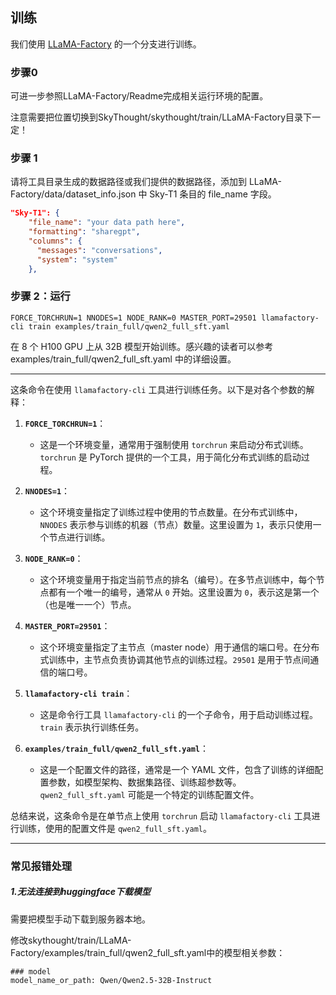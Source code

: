 ## 训练

我们使用 [LLaMA-Factory](https://github.com/hiyouga/LLaMA-Factory) 的一个分支进行训练。

### 步骤0

可进一步参照LLaMA-Factory/Readme完成相关运行环境的配置。

注意需要把位置切换到SkyThought/skythought/train/LLaMA-Factory目录下一定！


### 步骤 1

请将工具目录生成的数据路径或我们提供的数据路径，添加到 LLaMA-Factory/data/dataset_info.json 中 Sky-T1 条目的 file_name 字段。

```json
"Sky-T1": {
    "file_name": "your data path here",
    "formatting": "sharegpt",
    "columns": {
      "messages": "conversations",
      "system": "system"
    },
```


### 步骤 2：运行



`FORCE_TORCHRUN=1 NNODES=1 NODE_RANK=0 MASTER_PORT=29501 llamafactory-cli train examples/train_full/qwen2_full_sft.yaml`


在 8 个 H100 GPU 上从 32B 模型开始训练。感兴趣的读者可以参考 examples/train_full/qwen2_full_sft.yaml 中的详细设置。

---

这条命令在使用 `llamafactory-cli` 工具进行训练任务。以下是对各个参数的解释：

1. **`FORCE_TORCHRUN=1`**：

   - 这是一个环境变量，通常用于强制使用 `torchrun` 来启动分布式训练。`torchrun` 是 PyTorch 提供的一个工具，用于简化分布式训练的启动过程。
2. **`NNODES=1`**：

   - 这个环境变量指定了训练过程中使用的节点数量。在分布式训练中，`NNODES` 表示参与训练的机器（节点）数量。这里设置为 `1`，表示只使用一个节点进行训练。
3. **`NODE_RANK=0`**：

   - 这个环境变量用于指定当前节点的排名（编号）。在多节点训练中，每个节点都有一个唯一的编号，通常从 `0` 开始。这里设置为 `0`，表示这是第一个（也是唯一一个）节点。
4. **`MASTER_PORT=29501`**：

   - 这个环境变量指定了主节点（master node）用于通信的端口号。在分布式训练中，主节点负责协调其他节点的训练过程。`29501` 是用于节点间通信的端口号。
5. **`llamafactory-cli train`**：

   - 这是命令行工具 `llamafactory-cli` 的一个子命令，用于启动训练过程。`train` 表示执行训练任务。
6. **`examples/train_full/qwen2_full_sft.yaml`**：

   - 这是一个配置文件的路径，通常是一个 YAML 文件，包含了训练的详细配置参数，如模型架构、数据集路径、训练超参数等。`qwen2_full_sft.yaml` 可能是一个特定的训练配置文件。

总结来说，这条命令是在单节点上使用 `torchrun` 启动 `llamafactory-cli` 工具进行训练，使用的配置文件是 `qwen2_full_sft.yaml`。

---

### 常见报错处理

##### 1.无法连接到huggingface下载模型

需要把模型手动下载到服务器本地。

修改skythought/train/LLaMA-Factory/examples/train_full/qwen2_full_sft.yaml中的模型相关参数：

```
### model
model_name_or_path: Qwen/Qwen2.5-32B-Instruct
```
